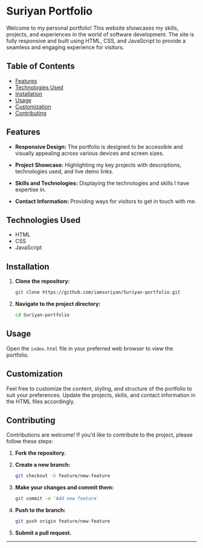 # Suriyan Portfolio

Welcome to my personal portfolio! This website showcases my skills, projects, and experiences in the world of software development. The site is fully responsive and built using HTML, CSS, and JavaScript to provide a seamless and engaging experience for visitors.

## Table of Contents

- [Features](#features)
- [Technologies Used](#technologies-used)
- [Installation](#installation)
- [Usage](#usage)
- [Customization](#customization)
- [Contributing](#contributing)

## Features

- **Responsive Design:** The portfolio is designed to be accessible and visually appealing across various devices and screen sizes.

- **Project Showcase:** Highlighting my key projects with descriptions, technologies used, and live demo links.

- **Skills and Technologies:** Displaying the technologies and skills I have expertise in.

- **Contact Information:** Providing ways for visitors to get in touch with me.

## Technologies Used

- HTML
- CSS
- JavaScript


## Installation

1. **Clone the repository:**

    ```bash
    git clone https://github.com/iamsuriyan/Suriyan-portfolio.git
    ```

2. **Navigate to the project directory:**

    ```bash
    cd Suriyan-portfolio
    ```

## Usage

Open the `index.html` file in your preferred web browser to view the portfolio.

## Customization

Feel free to customize the content, styling, and structure of the portfolio to suit your preferences. Update the projects, skills, and contact information in the HTML files accordingly.

## Contributing

Contributions are welcome! If you'd like to contribute to the project, please follow these steps:

1. **Fork the repository.**
2. **Create a new branch:**

    ```bash
    git checkout -b feature/new-feature
    ```

3. **Make your changes and commit them:**

    ```bash
    git commit -m 'Add new feature'
    ```

4. **Push to the branch:**

    ```bash
    git push origin feature/new-feature
    ```

5. **Submit a pull request.**


---
